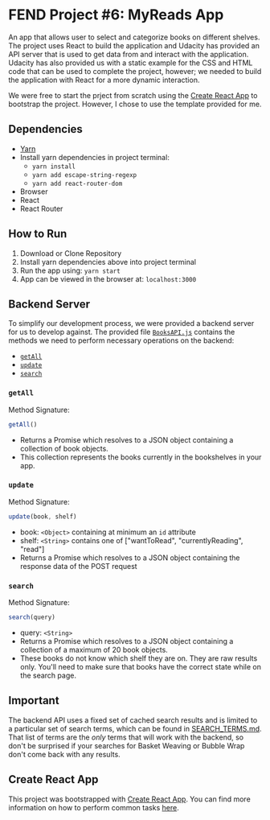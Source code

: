 # FEND Project #6: MyReads App

An app that allows user to select and categorize books on different shelves. The project uses React to build the application and Udacity has provided an API server that is used to get data from and interact with the application. Udacity has also provided us with a static example for the CSS and HTML code that can be used to complete the project, however; we needed to build the application with React for a more dynamic interaction.

We were free to start the prject from scratch using the [Create React App](https://github.com/facebookincubator/create-react-app) to bootstrap the project. 
However, I chose to use the template provided for me.

## Dependencies

* [Yarn](https://yarnpkg.com/en/)
*  Install yarn dependencies in project terminal:
    * `yarn install`
    * `yarn add escape-string-regexp`
    * `yarn add react-router-dom`
* Browser
* React
* React Router

## How to Run

1. Download or Clone Repository
2. Install yarn dependencies above into project terminal
3. Run the app using: `yarn start`
4. App can be viewed in the browser at: `localhost:3000`


## Backend Server

To simplify our development process, we were provided a backend server for us to develop against. The provided file [`BooksAPI.js`](src/BooksAPI.js) contains the methods we need to perform necessary operations on the backend:

* [`getAll`](#getall)
* [`update`](#update)
* [`search`](#search)

### `getAll`

Method Signature:

```js
getAll()
```

* Returns a Promise which resolves to a JSON object containing a collection of book objects.
* This collection represents the books currently in the bookshelves in your app.

### `update`

Method Signature:

```js
update(book, shelf)
```

* book: `<Object>` containing at minimum an `id` attribute
* shelf: `<String>` contains one of ["wantToRead", "currentlyReading", "read"]  
* Returns a Promise which resolves to a JSON object containing the response data of the POST request

### `search`

Method Signature:

```js
search(query)
```

* query: `<String>`
* Returns a Promise which resolves to a JSON object containing a collection of a maximum of 20 book objects.
* These books do not know which shelf they are on. They are raw results only. You'll need to make sure that books have the correct state while on the search page.

## Important
The backend API uses a fixed set of cached search results and is limited to a particular set of search terms, which can be found in [SEARCH_TERMS.md](SEARCH_TERMS.md). That list of terms are the _only_ terms that will work with the backend, so don't be surprised if your searches for Basket Weaving or Bubble Wrap don't come back with any results.

## Create React App

This project was bootstrapped with [Create React App](https://github.com/facebookincubator/create-react-app). You can find more information on how to perform common tasks [here](https://github.com/facebookincubator/create-react-app/blob/master/packages/react-scripts/template/README.md).


